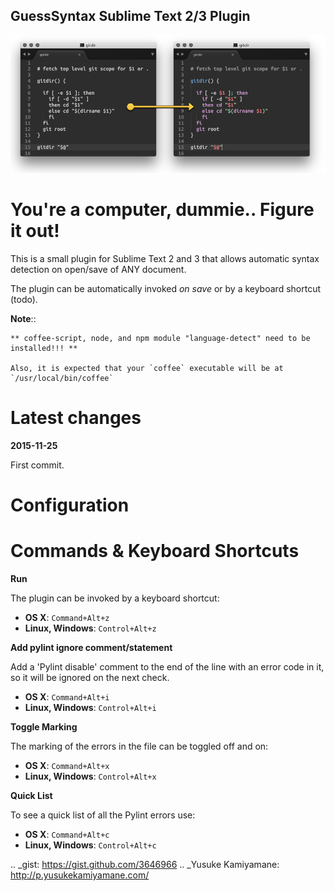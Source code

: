 GuessSyntax Sublime Text 2/3 Plugin
------------------------------

![why.isnt.this.builtin](why.isnt.this.builtin.png)

You're a computer, dummie.. Figure it out!
==========================================

This is a small plugin for Sublime Text 2 and 3 that allows automatic syntax detection on open/save of ANY document.

The plugin can be automatically invoked *on save* or by a keyboard shortcut (todo).

**Note**::

    ** coffee-script, node, and npm module "language-detect" need to be installed!!! **

	Also, it is expected that your `coffee` executable will be at `/usr/local/bin/coffee`

Latest changes
==============

**2015-11-25**

First commit.


Configuration
=============


Commands & Keyboard Shortcuts
=============================

**Run**

The plugin can be invoked by a keyboard shortcut:

* **OS X**: ``Command+Alt+z``
* **Linux, Windows**: ``Control+Alt+z``

**Add pylint ignore comment/statement**

Add a 'Pylint disable' comment to the end of the line with an error code in it,
so it will be ignored on the next check.

* **OS X**: ``Command+Alt+i``
* **Linux, Windows**: ``Control+Alt+i``

**Toggle Marking**

The marking of the errors in the file can be toggled off and on:

* **OS X**: ``Command+Alt+x``
* **Linux, Windows**: ``Control+Alt+x``

**Quick List**

To see a quick list of all the Pylint errors use:

* **OS X**: ``Command+Alt+c``
* **Linux, Windows**: ``Control+Alt+c``

.. _gist: https://gist.github.com/3646966
.. _Yusuke Kamiyamane: http://p.yusukekamiyamane.com/
